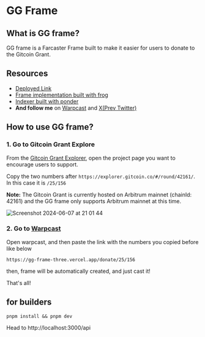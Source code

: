 # GG Frame

## What is GG frame?
GG frame is a Farcaster Frame built to make it easier for users to donate to the Gitcoin Grant.

## Resources
- [Deployed Link](https://gg-frame-three.vercel.app)
- [Frame implementation built with frog](https://github.com/tnkshuuhei/gg-frame)
- [Indexer built with ponder](https://github.com/tnkshuuhei/gg-frame-ponder)
- **And follow me** on [Warpcast](https://warpcast.com/shutanaka.eth) and [X(Prev Twitter)](https://x.com/shutanaka_jp)

## How to use GG frame?

### 1. Go to Gitcoin Grant Explore
From the [Gitcoin Grant Explorer](https://explorer.gitcoin.co/), open the project page you want to encourage users to support.

Copy the two numbers after `https://explorer.gitcoin.co/#/round/42161/`. In this case it is `/25/156`

**Note:** The Gitcoin Grant is currently hosted on Arbitrum mainnet (chainId: 42161) and the GG frame only supports Arbitrum mainnet at this time.
   
![Screenshot 2024-06-07 at 21 01 44](https://github.com/tnkshuuhei/gg-frame/assets/67859510/572a42b3-17ca-4da8-8c1f-11caad5d45a6)

### 2. Go to [Warpcast](https://warpcast.com/) 
Open warpcast, and then paste the link with the numbers you copied before like below

`https://gg-frame-three.vercel.app/donate/25/156`

then, frame will be automatically created, and just cast it!

That's all!

## for builders

```
pnpm install && pnpm dev
```

Head to http://localhost:3000/api

